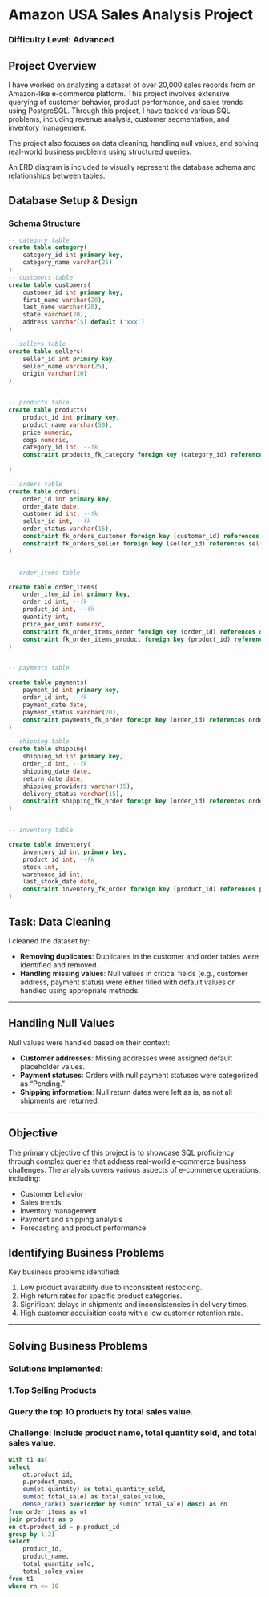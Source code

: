 # **Amazon USA Sales Analysis Project**

### **Difficulty Level: Advanced**

## **Project Overview**

I have worked on analyzing a dataset of over 20,000 sales records from an Amazon-like e-commerce platform. This project involves extensive querying of customer behavior, product performance, and sales trends using PostgreSQL. Through this project, I have tackled various SQL problems, including revenue analysis, customer segmentation, and inventory management.

The project also focuses on data cleaning, handling null values, and solving real-world business problems using structured queries.

An ERD diagram is included to visually represent the database schema and relationships between tables.

## **Database Setup & Design**

### **Schema Structure**
```sql
-- category table
create table category(
	category_id int primary key,
	category_name varchar(25)
)
-- customers table
create table customers(
	customer_id int primary key,
	first_name varchar(20),
	last_name varchar(20),
	state varchar(20),
	address varchar(5) default ('xxx')
)

-- sellers table
create table sellers(
	seller_id int primary key,
	seller_name varchar(25),
	origin varchar(10)
)


-- products table
create table products(
	product_id int primary key,
	product_name varchar(50),
	price numeric,
	cogs numeric,
	category_id int, --fk
	constraint products_fk_category foreign key (category_id) references category(category_id)
	
)

-- orders table
create table orders(
	order_id int primary key,
	order_date date,
	customer_id int, --fk
	seller_id int, --fk
	order_status varchar(15),
	constraint fk_orders_customer foreign key (customer_id) references customers(customer_id),
	constraint fk_orders_seller foreign key (seller_id) references sellers(seller_id)
)


-- order_items table

create table order_items(
	order_item_id int primary key,
	order_id int, --fk
	product_id int, --fk
	quantity int,
	price_per_unit numeric,
	constraint fk_order_items_order foreign key (order_id) references orders(order_id),
	constraint fk_order_items_product foreign key (product_id) references products(product_id)
)	


-- payments table 

create table payments(
	payment_id int primary key,
	order_id int, --fk
	payment_date date,
	payment_status varchar(20),
	constraint payments_fk_order foreign key (order_id) references orders(order_id)
)

-- shipping table
create table shipping(
	shipping_id int primary key,
	order_id int, --fk
	shipping_date date,
	return_date date,
	shipping_providers varchar(15),
	delivery_status varchar(15),
	constraint shipping_fk_order foreign key (order_id) references orders(order_id)
)


-- inventory table

create table inventory(
	inventory_id int primary key,
	product_id int, --fk
	stock int,
	warehouse_id int,
	last_stock_date date,
	constraint inventory_fk_order foreign key (product_id) references products(product_id)
)
```

## **Task: Data Cleaning**

I cleaned the dataset by:
- **Removing duplicates**: Duplicates in the customer and order tables were identified and removed.
- **Handling missing values**: Null values in critical fields (e.g., customer address, payment status) were either filled with default values or handled using appropriate methods.

---

## **Handling Null Values**

Null values were handled based on their context:
- **Customer addresses**: Missing addresses were assigned default placeholder values.
- **Payment statuses**: Orders with null payment statuses were categorized as “Pending.”
- **Shipping information**: Null return dates were left as is, as not all shipments are returned.

---

## **Objective**

The primary objective of this project is to showcase SQL proficiency through complex queries that address real-world e-commerce business challenges. The analysis covers various aspects of e-commerce operations, including:
- Customer behavior
- Sales trends
- Inventory management
- Payment and shipping analysis
- Forecasting and product performance
  

## **Identifying Business Problems**

Key business problems identified:
1. Low product availability due to inconsistent restocking.
2. High return rates for specific product categories.
3. Significant delays in shipments and inconsistencies in delivery times.
4. High customer acquisition costs with a low customer retention rate.

---

## **Solving Business Problems**

### Solutions Implemented:


### 1.Top Selling Products
### Query the top 10 products by total sales value.
### Challenge: Include product name, total quantity sold, and total sales value.



```sql
with t1 as(
select
	ot.product_id,
	p.product_name,
	sum(ot.quantity) as total_quantity_sold,
	sum(ot.total_sale) as total_sales_value,
	dense_rank() over(order by sum(ot.total_sale) desc) as rn
from order_items as ot
join products as p
on ot.product_id = p.product_id
group by 1,2)
select
	product_id,
	product_name,
	total_quantity_sold,
	total_sales_value
from t1
where rn <= 10
```




















